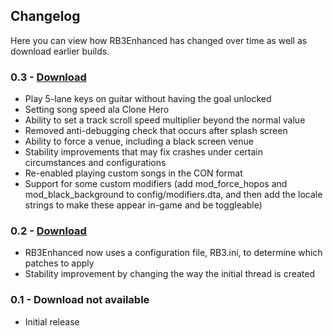 ## Changelog
Here you can view how RB3Enhanced has changed over time as well as download earlier builds.

### 0.3 - [Download](https://www.mediafire.com/file/81ci6zgwhcxrk5l/RB3Enhanced_0.3.zip/file)
- Play 5-lane keys on guitar without having the goal unlocked
- Setting song speed ala Clone Hero
- Ability to set a track scroll speed multiplier beyond the normal value
- Removed anti-debugging check that occurs after splash screen
- Ability to force a venue, including a black screen venue
- Stability improvements that may fix crashes under certain circumstances and configurations
- Re-enabled playing custom songs in the CON format
- Support for some custom modifiers (add mod_force_hopos and mod_black_background to config/modifiers.dta, and then add the locale strings to make these appear in-game and be toggleable)

### 0.2 - [Download](https://www.mediafire.com/file/juapb1b8ez9ipx9/RB3Enhanced_0.2.zip/file)
- RB3Enhanced now uses a configuration file, RB3.ini, to determine which patches to apply
- Stability improvement by changing the way the initial thread is created

### 0.1 - Download not available
- Initial release
